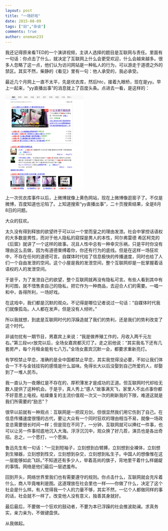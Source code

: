 ```yaml
---
layout: post
title: "一场好戏"
date: 2015-08-09
tags: ["旧","杂谈"]
comments: true
author: oneman233
---
```


我还记得原来看TED的一个演讲视频，主讲人选择的题目是互联网与责任。里面有一句话：你点击了什么，就决定了互联网上什么会更受欢迎，什么会越来越多。很多人忽略了这一点，他们认为访问网站是一种私人的行为，可以游走于道德之外的禁区。其实不然，柴静的《看见》里有一句：他人承受的，我必承受。

最近几个月网上一直不太平，先是优衣库，然后htc，接着九眼桥，现在是yy。早上一起来，“yy直播出事”的消息就上了百度头条。点进去一看，是这样的：

![百度搜索的截图](../images/2015-08-09-yichanghaoxi-1.png "百度搜索的截图")

上一次优衣库事件以后，上微博就像上黄色网站，现在上微博像逛窑子了。不仅是微博，百度知道也沦陷了。上知道搜索“yy直播出事”，二十页搜索结果，全是8月8日的问题。

大众的狂欢。

太久没有得到释放的欲望终于可以以一个堂而皇之的理由发泄。社会中掌控话语权的大多数是男性，而对于他人隐私的窥探是男人的本性，阿尔弗雷德 希区柯克的《后窗》就讲了一个这样的故事。况且人性中总有一种幸灾乐祸，只是平时你没有理由这么去做，因为有道德束缚着你，你还有行为的底线。但是在这样一场狂欢中，不存在任何的道德可言。自媒体时代给了信息极快的传播速度，同时也给了人们一个自由发泄的空间。这个小屋是我的发泄空间，整个互联网却是一批掌握着话语权的人的发泄空间。

于是乎，为了发泄自己的欲望，整个互联网就再没有隐私可言。有些人看到其中有利可图，就不惜售卖自己的隐私，把它作为一种商品，去迎合人们的需要。一唱一和中，各得所利，一场好戏。

在这戏中，我们都是沉默的观众。不记得是哪位记者说过一句话：“自媒体时代我们就像孤岛。人人都在发声，但是没有人倾听。”

所以我就想，到底是互联网时代的浮躁造就了我们的势利，还是我们的势利改变了这个时代。

非诚勿扰有一期节目，男嘉宾上来说：“我是做养殖工作的，月收入两千元左右。”第三段vcr放完以后，全场女嘉宾都灭灯了。走之前他说：“其实我名下还有几套房产，每个月租金能有七八万。”全场女嘉宾沉默一会，都要求重新亮灯。

有学校禁止早恋，准确的是全中国都禁止早恋，其实我觉得没必要，不如让我们体会一下不与金钱挂钩的感情是什么滋味。免得长大以后没娶到自己所爱的人，却娶到了一堆人民币。

我一直认为一夜爆红是不存在的，厚积薄发才是成功的正道。但互联网时代却给无数人提供了这种机会。于是乎，真人秀上“感人”故事满天飞，家里人不出点事你都不好意思上电视。枯燥重复的主流价值观一次又一次的刷新我的下限，难道这就是我们所需要的“励志”？

很早以前就有一种观点：互联网是一把双刃剑，但很显然我们用它伤到了自己。在信息传播速度很慢的古代，要让大众有一个同时狂欢的理由相当不易，就像一场政变总需要很长时间一样；但是现在不同了，一分钟，互联网就可以捧红一件事，也可以让另一件事彻底地沉入大海。浮浮沉沉中，观众换了好几茬，演员也是各出奇招。总之，一个愿打，一个愿挨。

鲁迅先生有一句话：“一见到短袖子，立刻想到白臂膊，立刻想到全裸体，立刻想到生殖器，立刻想到性交，立刻想到杂交，立刻想到私生子。中国人的想像惟在这一层能够如此飞跃。”不知道还有多少人，举着高尚的旗子，背地里干着什么样龌龊的事情。网络是他们最后一层遮羞布。

回到开头，网络世界里我们也有需要遵守的规则。你点击什么，互联网就会充斥着什么，商人毕竟唯利是图。这道理放在社会里也一样——你做了什么，决定了这个社会是什么样。有人觉得我一个人的力量不够，其实不然，一亿个人都做同样的事的话，社会就不一样了。改变他人没有意义，独善其身就好。

最后最后，不要做一个狂欢的鼓动者，不要为本已浮躁的社会推波助澜。求真务实，亲力亲为，不做键盘侠。

从我做起。
